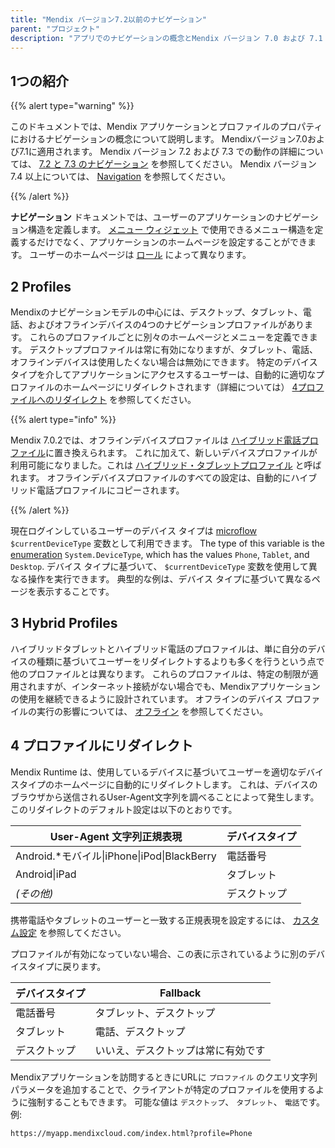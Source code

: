 ```yaml
---
title: "Mendix バージョン7.2以前のナビゲーション"
parent: "プロジェクト"
description: "アプリでのナビゲーションの概念とMendix バージョン 7.0 および 7.1 のプロファイルのプロパティについて説明します。"
---
```


## 1つの紹介

{{% alert type="warning" %}}

このドキュメントでは、Mendix アプリケーションとプロファイルのプロパティにおけるナビゲーションの概念について説明します。 Mendixバージョン7.0および7.1に適用されます。 Mendix バージョン 7.2 および 7.3 での動作の詳細については、 [7.2 と 7.3 のナビゲーション](navigation-in-72-and-73) を参照してください。 Mendix バージョン 7.4 以上については、 [Navigation](navigation) を参照してください。

{{% /alert %}}

**ナビゲーション** ドキュメントでは、ユーザーのアプリケーションのナビゲーション構造を定義します。 [メニュー ウィジェット](menu-widgets) で使用できるメニュー構造を定義するだけでなく、アプリケーションのホームページを設定することができます。 ユーザーのホームページは [ロール](user-roles) によって異なります。

## 2 Profiles

Mendixのナビゲーションモデルの中心には、デスクトップ、タブレット、電話、およびオフラインデバイスの4つのナビゲーションプロファイルがあります。 これらのプロファイルごとに別々のホームページとメニューを定義できます。 デスクトッププロファイルは常に有効になりますが、タブレット、電話、オフラインデバイスは使用したくない場合は無効にできます。 特定のデバイスタイプを介してアプリケーションにアクセスするユーザーは、自動的に適切なプロファイルのホームページにリダイレクトされます（詳細については） [4プロファイルへのリダイレクト](#Redirection) を参照してください。

{{% alert type="info" %}}

Mendix 7.0.2では、オフラインデバイスプロファイルは [ハイブリッド電話プロファイル](hybrid-phone-profile)に置き換えられます。 これに加えて、新しいデバイスプロファイルが利用可能になりました。これは [ハイブリッド・タブレットプロファイル](hybrid-tablet-profile) と呼ばれます。 オフラインデバイスプロファイルのすべての設定は、自動的にハイブリッド電話プロファイルにコピーされます。

{{% /alert %}}

現在ログインしているユーザーのデバイス タイプは [microflow](microflows) `$currentDeviceType` 変数として利用できます。 The type of this variable is the [enumeration](enumerations) `System.DeviceType`, which has the values `Phone`, `Tablet`, and `Desktop`. デバイス タイプに基づいて、 `$currentDeviceType` 変数を使用して異なる操作を実行できます。 典型的な例は、デバイス タイプに基づいて異なるページを表示することです。

## 3 Hybrid Profiles

ハイブリッドタブレットとハイブリッド電話のプロファイルは、単に自分のデバイスの種類に基づいてユーザーをリダイレクトするよりも多くを行うという点で他のプロファイルとは異なります。 これらのプロファイルは、特定の制限が適用されますが、インターネット接続がない場合でも、Mendixアプリケーションの使用を継続できるように設計されています。 オフラインのデバイス プロファイルの実行の影響については、 [オフライン](offline) を参照してください。

## 4 プロファイルにリダイレクト<a name="Redirection"></a>

Mendix Runtime は、使用しているデバイスに基づいてユーザーを適切なデバイスタイプのホームページに自動的にリダイレクトします。 これは、デバイスのブラウザから送信されるUser-Agent文字列を調べることによって発生します。 このリダイレクトのデフォルト設定は以下のとおりです。

| User-Agent 文字列正規表現                                  | デバイスタイプ |
| --------------------------------------------------- | ------- |
| Android.*モバイル&#124;iPhone&#124;iPod&#124;BlackBerry | 電話番号    |
| Android&#124;iPad                                   | タブレット   |
| _(その他)_                                             | デスクトップ  |

携帯電話やタブレットのユーザーと一致する正規表現を設定するには、 [カスタム設定](custom-settings) を参照してください。

プロファイルが有効になっていない場合、この表に示されているように別のデバイスタイプに戻ります。

| デバイスタイプ | Fallback          |
| ------- | ----------------- |
| 電話番号    | タブレット、デスクトップ      |
| タブレット   | 電話、デスクトップ         |
| デスクトップ  | いいえ、デスクトップは常に有効です |

Mendixアプリケーションを訪問するときにURLに `プロファイル` のクエリ文字列パラメータを追加することで、クライアントが特定のプロファイルを使用するように強制することもできます。 可能な値は `デスクトップ`、 `タブレット`、 `電話`です。 例:

```http
https://myapp.mendixcloud.com/index.html?profile=Phone

```
